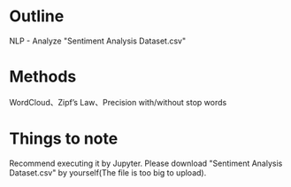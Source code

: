 # Outline
NLP - Analyze "Sentiment Analysis Dataset.csv" 
# Methods
WordCloud、Zipfʼs Law、Precision with/without stop  words
# Things to note
Recommend executing it by Jupyter. Please download "Sentiment Analysis Dataset.csv" by yourself(The file is too big to upload). 


